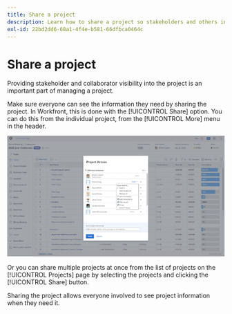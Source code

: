 ```yaml
---
title: Share a project
description: Learn how to share a project so stakeholders and others interested in the project can have visibility into the work being done using [!DNL Adobe Workfront].
exl-id: 22bd2dd6-68a1-4f4e-b581-66dfbca0464c
---
```

# Share a project

Providing stakeholder and collaborator visibility into the project is an important part of managing a project.

Make sure everyone can see the information they need by sharing the project. In Workfront, this is done with the [!UICONTROL Share] option. You can do this from the individual project, from the [!UICONTROL More] menu in the header.

![Project Access window](assets/planner-fund-share-project-smaller.png)

Or you can share multiple projects at once from the list of projects on the [!UICONTROL Projects] page by selecting the projects and clicking the [!UICONTROL Share] button.

Sharing the project allows everyone involved to see project information when they need it.

<!---
Learn More Icon
Share permissions on objects
Share a project
--->
